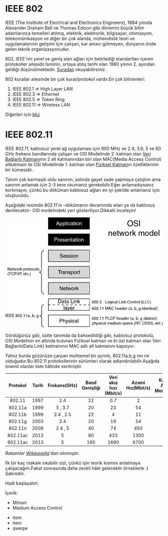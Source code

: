 # IEEE 802

IEEE (The Institute of Electrical and Electronics Engineers), 1884 yılında Alexander Graham Bell ve Thomas Edison gibi dönemin büyük bilim adamlarınca temelleri atılmış, elektrik, elektronik, bilgisayar, otomasyon, telekomünikasyon ve diğer bir çok alanda, mühendislik teori ve uygulamalarının gelişimi için çalışan, kar amacı gütmeyen, dünyanın önde gelen teknik organizasyonudur.

802, IEEE'nin yerel ve geniş alan ağları için belirlediği standartları içeren protokoller ailesidir.İsminin, ortaya atılış tarihi olan 1980 yılının 2. ayından geldiği düşünülmektedir. [Şuradan](http://serverfault.com/questions/231375/what-is-the-significance-of-the-number-802-in-ieee-networking-specifications) okuyabilirsiniz.

802 kurallar ailesinde bir çok kural/protokol vardır.En çok bilinenleri:

1. IEEE 802.1  => High Layer LAN
2. IEEE 802.3  => Ethernet
3. IEEE 802.5  => Token Ring
4. IEEE 802.11 => Wireless LAN

Diğerleri için [bkz](https://en.wikipedia.org/wiki/IEEE_802#Working_groups)



# IEEE 802.11

IEEE 802.11, kablosuz yerel ağ uygulaması için 900 MHz ve 2.4, 3.6, 5 ve 60 GHz frekans bandlarında çalışan ve OSI Modelinde 2. katman olan [Veri Bağlantı Katmanı](https://en.wikipedia.org/wiki/Data_link_layer)nın 2 alt katmanından biri olan MAC(Media Access Control) altkatmanı ile OSI Modelinde 1. katman olan [Fiziksel Katman](https://en.wikipedia.org/wiki/Physical_layer)ın özelliklerinin bir kümesidir.

Tanım çok karmaşık oldu sanırım, aslında gayet sade yapmaya çalıştım ama sanırım anlamak için 2-3 kere okumanız gerekebilir.Eğer anlamadıysanız korkmayın, çünkü bu döküman kablosuz ağları en iyi şekilde anlamanız için oluşturuldu.

Aşağıdaki resimde 802.11'in -dökümanın devamında wlan ya da kablosuz denilecektir- OSI modelindeki yeri gösteriliyor.Dikkatli inceleyin!


![text](resimler/80211.gif)

Gördüğünüz gibi, üstte tanımda da bahsedildiği gibi, kablosuz protokolü, OSI Modelinin en altında bulunan Fiziksel katman ve bi üst katman olan Veri Bağlantı(Data Link) katmanının MAC adlı alt katmanını kapsıyor.

Yalnız burda gözünüze çarpan muhtemel bir ayrıntı, 802.11a,b,g nin ne olduğudur.Bu 802.11 protokollerinin sürümleri olarak adlandırılabilir.Aşağıda önemli olanlar liste hâlinde verilmiştir.

|Protokol|Tarih|Frekans(GHz)|Band Genişliği|Veri akış hızı (Mbit/s)|Azami Hız(Mbit/s)|Kapalı Alan Menzil(m)|Açık Alan Menzil(m)|
|:---:|:---:|:---:|:---:|:---:|:---:|:---:|:---:|
|802.11|1997|2.4|22|0.7|2|20|75|
|802.11a|1999|5 , 3.7|20|23|54|13|100|
|802.11b|1999|2.4 , 2.5|22|4|11|35|110|
|802.11g|2003|2.4|20|19|54|35|110|
|802.11n|2008|2.4 , 5|40|74|450|70|250|
|802.11ac|2013|5|80|433|1300|35|-|
|802.11ac|2013|5|160|1690|6700|35|-|

*Rakamlar [Wikipeadia](https://en.wikipedia.org/wiki/IEEE_802.11#Protocol)'dan alınmıştır.*

İlk bir kaç makale sıkabilir sizi, çünkü işin teorik kısmını anlatmaya çalışacağım.Fakat sonrasında daha zevkli hâle gelecektir örneklerle :) Sabredin.

Hadi başlayalım.

İçerik:
* Mimari
* Medium Access Control
- item
- item
- qweqw

